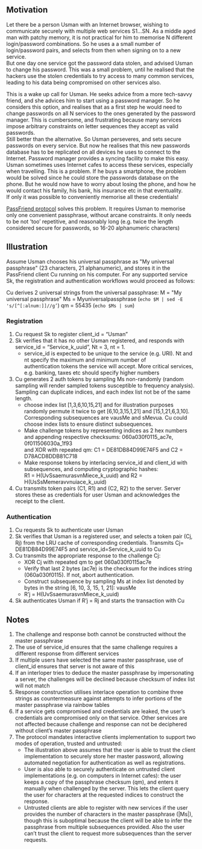 ## Motivation
Let there be a person Usman with an Internet browser, wishing to communicate securely with multiple web services S1…SN.
As a middle aged man with patchy memory, it is not practical for him to memorise N different login/password combinations.
So he uses a a small number of login/password pairs, and selects from then when signing on to a new service.  
But one day one service got the password data stolen, and advised Usman to change his password.
This was a small problem, until he realised that the hackers use the stolen credentials to try access to many common 
services, leading to his data being compromised on other services also. 

This is a wake up call for Usman. He seeks advice from a more tech-savvy friend, and she advices him to start using a password 
manager. So he considers this option, and realises that as a first step he would need to change passwords on all N services to 
the ones generated by the password manager. This is cumbersome, and frustrating because many services impose arbitrary 
constraints on letter sequences they accept as valid passwords.  
Still better than the alternative. So Usman perseveres, and sets secure passwords on every service. But now he realises 
that this new passwords database has to be replicated on all devices he uses to connect to the Internet. Password manager 
provides a syncing facility to make this easy.  
Usman sometimes uses Internet cafes to access these services, especially when travelling. This is a problem. If he buys a 
smartphone, the problem would be solved since he could store the passwords database on the phone. But he would now have to 
worry about losing the phone, and how he would contact his family, his bank, his insurance etc in that eventuality.  
If only it was possible to conveniently memorise all these credentials!

[PassFriend protocol](./README.md) solves this problem. It requires Usman to memorise only one convenient passphrase, 
without arcane constraints. It only needs to be not ’too’ repetitive, and reasonably long (e.g. twice the length considered 
secure for passwords, so 16-20 alphanumeric characters)

## Illustration
Assume Usman chooses his universal passphrase as "My universal passphrase" (23 characters, 21 alphanumeric), and stores it in 
the PassFriend client Cu running on his computer.  For any supported service Sk, the registration and authentication workflows 
would proceed as follows:

Cu derives 2 universal strings from the universal passphrase:
M = "My universal passphrase"
Ms = Myuniversalpassphrase (```echo $M | sed -E 's/[^[:alnum:]]//g’```)
qm = 55435 (```echo $Ms | sum```)

### Registration
1. Cu request Sk to register client_id = “Usman”
2. Sk verifies that it has no other Usman registered, and responds with service_id = “Service_k_uuid”, Nt = 3, nt = 1.
   - service_id is expected to be unique to the service (e.g. URI). Nt and nt specify the maximum and minimum number of  
   authentication tokens the service will accept. More critical services, e.g. banking, taxes etc should specify higher numbers 
3. Cu generates 2 auth tokens by sampling Ms non-randomly (random sampling will render sampled tokens susceptible to 
frequency analysis). Sampling can duplicate indices, and each index list not be of the same length.
   - choose index list [1,3,6,10,15,21] and for illustration purposes randomly permute it twice to get [6,10,3,15,1,21] and 
   [15,1,21,6,3,10]. Corresponding subsequences are vausMe and sMevua. Cu could choose index lists to ensure distinct 
   subsequences.
   - Make challenge tokens by representing indices as 2 hex numbers and appending respective checksums: 060a030f0115_ac7e, 
   0f011506030a_1f93  
   and XOR with repeated qm: C1 = DE81DB84D99E74F5 and C2 = D78ACD8DDB81C718
   - Make response tokens by interlacing service_id and client_id with subsequences, and computing cryptographic hashes:  
   R1 = H(UvSsaemurasvnMiece_k_uuid) and R2 = H(UsSsMemeravvnuiace_k_uuid)
4. Cu transmits token pairs (C1, R1) and (C2, R2) to the server. Server stores these as credentials for user Usman and 
acknowledges the receipt to the client.

### Authentication
1. Cu requests Sk to authenticate user Usman
2. Sk verifies that Usman is a registered user, and selects a token pair (Cj, Rj) from the LRU cache of corresponding 
credentials. Transmits Cj= DE81DB84D99E74F5 and service_id=Service_k_uuid to Cu
3. Cu transmits the appropriate response to the challenge Cj:
   - XOR Cj with repeated qm to get 060a030f0115ac7e
   - Verify that last 2 bytes (ac7e) is the checksum for the indices string (060a030f0115). If not, abort authentication.
   - Construct subsequence by sampling Ms at index list denoted by bytes in the string [6, 10, 3, 15, 1, 21]: vausMe
   - R’j = H(UvSsaemurasvnMiece_k_uuid)
4. Sk authenticates Usman if R’j = Rj and starts the transaction with Cu

## Notes
1. The challenge and response both cannot be constructed without the master passphrase 
2. The use of service_id ensures that the same challenge requires a different response from different services
3. If multiple users have selected the same master passphrase, use of client_id ensures that server is not aware of this
4. If an interloper tries to deduce the master passphrase by impersonating a server, the challenges will be declined because 
checksum of index list will not match
5. Response construction utilises interlace operation to combine three strings as countermeasure against attempts to infer 
portions of the master passphrase via rainbow tables
6. If a service gets compromised and credentials are leaked, the user’s credentials are compromised only on that service. Other 
services are not affected because challenge and response can not be deciphered without client’s master passphrase
7. The protocol mandates interactive clients implementation to support two modes of operation, trusted and untrusted:
   - The illustration above assumes that the user is able to trust the client implementation to securely store her master 
   password, allowing automated negotiation for authentication as well as registrations.
   - User is also able to securely authenticate on untrusted client implementations (e.g. on computers in Internet cafes): the 
   user keeps a copy of the passphrase checksum (qm), and enters it manually when challenged by the server. This lets the 
   client query the user for characters at the requested indices to construct the response.
   - Untrusted clients are able to register with new services if the user provides the number of characters in the master 
   passphrase (|Ms|), though this is suboptimal because the client will be able to infer the passphrase from multiple 
   subsequences provided. Also the user can’t trust the client to request more subsequences than the server requests.
